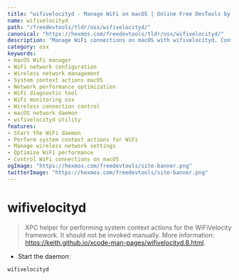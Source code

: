 ```yaml
---
title: "wifivelocityd - Manage WiFi on macOS | Online Free DevTools by Hexmos"
name: wifivelocityd
path: "/freedevtools/tldr/osx/wifivelocityd/"
canonical: "https://hexmos.com/freedevtools/tldr/osx/wifivelocityd/"
description: "Manage WiFi connections on macOS with wifivelocityd. Configure network settings and optimize wireless performance using system context actions. Free online tool, no registration required."
category: osx
keywords:
- macOS WiFi manager
- WiFi network configuration
- Wireless network management
- System context actions macOS
- Network performance optimization
- WiFi diagnostic tool
- WiFi monitoring osx
- Wireless connection control
- macOS network daemon
- wifivelocityd utility
features:
- Start the WiFi daemon
- Perform system context actions for WiFi
- Manage wireless network settings
- Optimize WiFi performance
- Control WiFi connections on macOS
ogImage: "https://hexmos.com/freedevtools/site-banner.png"
twitterImage: "https://hexmos.com/freedevtools/site-banner.png"
---
```


# wifivelocityd

> XPC helper for performing system context actions for the WiFiVelocity framework.
> It should not be invoked manually.
> More information: <https://keith.github.io/xcode-man-pages/wifivelocityd.8.html>.

- Start the daemon:

`wifivelocityd`
